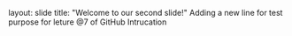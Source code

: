 layout: slide
title: "Welcome to our second slide!"
Adding a new line for test purpose for leture @7 of GitHub Intrucation

